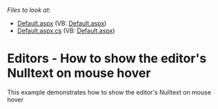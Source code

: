 <!-- default file list -->
*Files to look at*:

* [Default.aspx](./CS/WebSite/Default.aspx) (VB: [Default.aspx](./VB/WebSite/Default.aspx))
* [Default.aspx.cs](./CS/WebSite/Default.aspx.cs) (VB: [Default.aspx](./VB/WebSite/Default.aspx))
<!-- default file list end -->
# Editors - How to show the editor's Nulltext on mouse hover


<p>This example demonstrates how to show the editor's Nulltext on mouse hover</p>

<br/>


